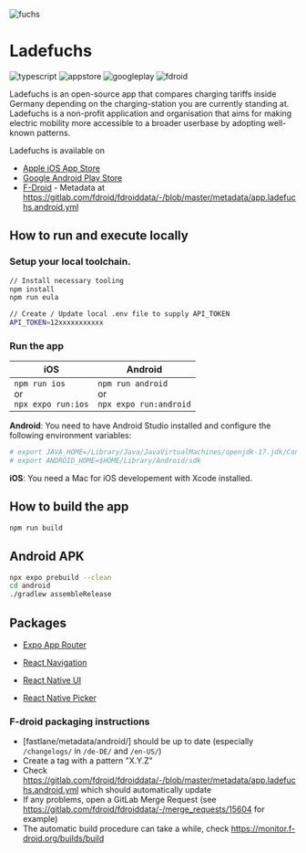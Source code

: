 ![fuchs](https://github.com/user-attachments/assets/9ebc8045-7652-4389-a7c9-f49233d35c57)

# Ladefuchs 

<p>
  <img alt="typescript" src="https://img.shields.io/badge/-typescript-3178C6?style=flat-square&logo=typescript&logoColor=white" />
  <img alt="appstore" src="https://img.shields.io/badge/-AppStore-0D96F6?style=flat-square&logo=appstore&logoColor=white" />
  <img alt="googleplay" src="https://img.shields.io/badge/-GooglePlay-414141?style=flat-square&logo=googleplay&logoColor=white" />
  <img alt="fdroid" src="https://img.shields.io/badge/-FDroid-1976D2?style=flat-square&logo=fdroid&logoColor=white" />
</p>

Ladefuchs is an open-source app that compares charging tariffs inside Germany depending on the charging-station you are currently standing at. Ladefuchs is a non-profit application and organisation that aims for making electric mobility more accessible to a broader userbase by adopting well-known patterns.


Ladefuchs is available on 
* [Apple iOS App Store](https://apps.apple.com/de/app/ladefuchs/id1522882164)
* [Google Android Play Store](https://play.google.com/store/apps/details?id=app.ladefuchs.android)
* [F-Droid](https://f-droid.org/de/packages/app.ladefuchs.android/) - Metadata at https://gitlab.com/fdroid/fdroiddata/-/blob/master/metadata/app.ladefuchs.android.yml

## How to run and execute locally

### Setup your local toolchain.

```bash
// Install necessary tooling
npm install
npm run eula

// Create / Update local .env file to supply API_TOKEN
API_TOKEN=12xxxxxxxxxxx
```

### Run the app

|iOS|Android|
|-|-|
|`npm run ios`<br />or<br />`npx expo run:ios`|`npm run android`<br />or<br />`npx expo run:android`|

**Android**: You need to have Android Studio installed and configure the following environment variables:
```sh
# export JAVA_HOME=/Library/Java/JavaVirtualMachines/openjdk-17.jdk/Contents/Home
# export ANDROID_HOME=$HOME/Library/Android/sdk
```
**iOS**: You need a Mac for iOS developement with Xcode installed.

## How to build the app

```bash
npm run build
```

## Android APK

```bash
npx expo prebuild --clean
cd android
./gradlew assembleRelease
```


## Packages

- [Expo App Router](https://docs.expo.dev/router/create-pages/)
- [React Navigation](https://reactnavigation.org/docs/header-buttons)

- [React Native UI](https://reactnativeelements.com/)
- [React Native Picker](https://github.com/react-native-picker/picker)


### F-droid packaging instructions
* [fastlane/metadata/android/] should be up to date (especially `/changelogs/` in `/de-DE/` and `/en-US/`)
* Create a tag with a pattern "X.Y.Z"
* Check https://gitlab.com/fdroid/fdroiddata/-/blob/master/metadata/app.ladefuchs.android.yml which should automatically update
* If any problems, open a GitLab Merge Request (see https://gitlab.com/fdroid/fdroiddata/-/merge_requests/15604 for example)
* The automatic build procedure can take a while, check https://monitor.f-droid.org/builds/build
